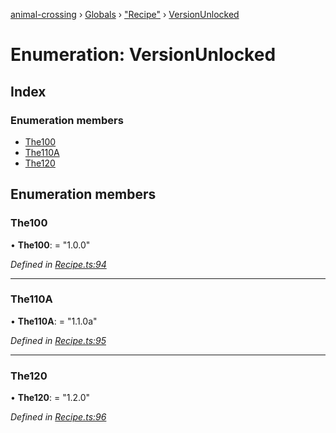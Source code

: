 [animal-crossing](../README.md) › [Globals](../globals.md) › ["Recipe"](../modules/_recipe_.md) › [VersionUnlocked](_recipe_.versionunlocked.md)

# Enumeration: VersionUnlocked

## Index

### Enumeration members

* [The100](_recipe_.versionunlocked.md#the100)
* [The110A](_recipe_.versionunlocked.md#the110a)
* [The120](_recipe_.versionunlocked.md#the120)

## Enumeration members

###  The100

• **The100**: = "1.0.0"

*Defined in [Recipe.ts:94](https://github.com/Norviah/animal-crossing/blob/0850a1e/module/types/Recipe.ts#L94)*

___

###  The110A

• **The110A**: = "1.1.0a"

*Defined in [Recipe.ts:95](https://github.com/Norviah/animal-crossing/blob/0850a1e/module/types/Recipe.ts#L95)*

___

###  The120

• **The120**: = "1.2.0"

*Defined in [Recipe.ts:96](https://github.com/Norviah/animal-crossing/blob/0850a1e/module/types/Recipe.ts#L96)*
